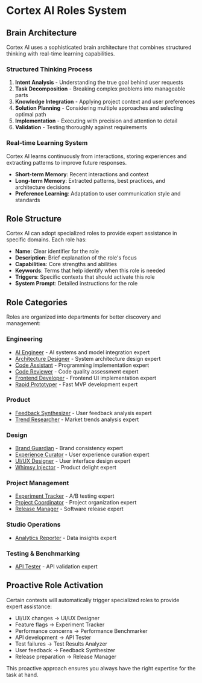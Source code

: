 # Cortex AI Roles System

## Brain Architecture

Cortex AI uses a sophisticated brain architecture that combines structured thinking with real-time learning capabilities.

### Structured Thinking Process

1. **Intent Analysis** - Understanding the true goal behind user requests
2. **Task Decomposition** - Breaking complex problems into manageable parts
3. **Knowledge Integration** - Applying project context and user preferences
4. **Solution Planning** - Considering multiple approaches and selecting optimal path
5. **Implementation** - Executing with precision and attention to detail
6. **Validation** - Testing thoroughly against requirements

### Real-time Learning System

Cortex AI learns continuously from interactions, storing experiences and extracting patterns to improve future responses.

- **Short-term Memory**: Recent interactions and context
- **Long-term Memory**: Extracted patterns, best practices, and architecture decisions
- **Preference Learning**: Adaptation to user communication style and standards

## Role Structure

Cortex AI can adopt specialized roles to provide expert assistance in specific domains. Each role has:

- **Name**: Clear identifier for the role
- **Description**: Brief explanation of the role's focus
- **Capabilities**: Core strengths and abilities
- **Keywords**: Terms that help identify when this role is needed
- **Triggers**: Specific contexts that should activate this role
- **System Prompt**: Detailed instructions for the role

## Role Categories

Roles are organized into departments for better discovery and management:

### Engineering

- [AI Engineer](engineering/ai-engineer.md) - AI systems and model integration expert
- [Architecture Designer](engineering/architecture-designer.md) - System architecture design expert
- [Code Assistant](engineering/code-assistant.md) - Programming implementation expert
- [Code Reviewer](engineering/code-reviewer.md) - Code quality assessment expert
- [Frontend Developer](engineering/frontend-developer.md) - Frontend UI implementation expert
- [Rapid Prototyper](engineering/rapid-prototyper.md) - Fast MVP development expert

### Product

- [Feedback Synthesizer](product/feedback-synthesizer.md) - User feedback analysis expert
- [Trend Researcher](product/trend-researcher.md) - Market trends analysis expert

### Design

- [Brand Guardian](design/brand-guardian.md) - Brand consistency expert
- [Experience Curator](design/experience-curator.md) - User experience curation expert
- [UI/UX Designer](design/ui-ux-designer.md) - User interface design expert
- [Whimsy Injector](design/whimsy-injector.md) - Product delight expert

### Project Management

- [Experiment Tracker](project-management/experiment-tracker.md) - A/B testing expert
- [Project Coordinator](project-management/project-coordinator.md) - Project organization expert
- [Release Manager](project-management/release-manager.md) - Software release expert

### Studio Operations

- [Analytics Reporter](studio-operations/analytics-reporter.md) - Data insights expert

### Testing & Benchmarking

- [API Tester](testing/api-tester.md) - API validation expert

## Proactive Role Activation

Certain contexts will automatically trigger specialized roles to provide expert assistance:

- UI/UX changes → UI/UX Designer
- Feature flags → Experiment Tracker
- Performance concerns → Performance Benchmarker
- API development → API Tester
- Test failures → Test Results Analyzer
- User feedback → Feedback Synthesizer
- Release preparation → Release Manager

This proactive approach ensures you always have the right expertise for the task at hand.
